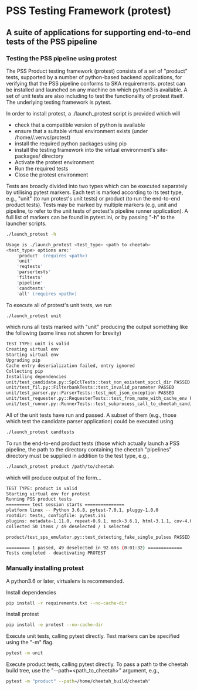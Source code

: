 # PSS Testing Framework (protest)

## A suite of applications for supporting end-to-end tests of the PSS pipeline

### Testing the PSS pipeline using protest

The PSS Product testing framework (protest) consists of a set of "product" tests, supported by a number of python-based backend applications, for verifying that the PSS pipeline conforms to SKA requirements. protest can be installed and launched on any machine on which python3 is available. A set of unit tests are also including to test the functionality of protest itself. The underlying testing framework is pytest.

In order to install protest, a ./launch\_protest script is provided which will

* check that a compatible version of python is available
* ensure that a suitable virtual environment exists (under /home/<user>/.venvs/protest)
* install the required python packages using pip
* install the testing framework into the virtual environment's site-packages/ directory
* Activate the protest environment
* Run the required tests
* Close the protest environment

Tests are broadly divided into two types which can be executed separately by utilising pytest markers. Each test is marked according to its test type, e.g., "unit" (to run protest's unit tests) or product (to run the end-to-end product tests). Tests may be marked by multiple markers (e.g, unit and pipeline, to refer to the unit tests of protest's pipeline runner application). A full list of markers can be found in pytest.ini, or by passing "-h" to the launcher scripts.

```bash
./launch_protest -h

Usage is ./launch_protest <test_type> <path to cheetah>
<test_type> options are:'
    'product' (requires <path>)
    'unit'
    'reqtests'
    'parsertests'
    'filtests'
    'pipeline'
    'candtests'
    'all' (requires <path>)
```

To execute all of protest's unit tests, we run

```bash
./launch_protest unit
```

which runs all tests marked with "unit" producing the output something like the following (some lines not shown for brevity)

```bash
TEST TYPE: unit is valid
Creating virtual env
Starting virtual env
Upgrading pip
Cache entry deserialization failed, entry ignored
Collecting pip
Installing dependencies
unit/test_candidate.py::SpCclTests::test_non_existent_spccl_dir PASSED                                                                                                                                      [  2%]
unit/test_fil.py::FilterbankTests::test_invalid_parameter PASSED                                                                                                                                            [ 44%]
unit/test_parser.py::ParserTests::test_not_json_exception PASSED                                                                                                                                            [ 53%]
unit/test_requester.py::RequesterTests::test_from_name_with_cache_env PASSED                                                                                                                                [ 61%]
unit/test_runner.py::RunnerTests::test_subprocess_call_to_cheetah_candidate_pipeline PASSED                                                                                                                 [ 95%]
```

All of the unit tests have run and passed. A subset of them (e.g., those which test the candidate parser application) could be executed using

```bash
./launch_protest candtests
```

To run the end-to-end product tests (those which actually launch a PSS pipeline, the path to the directory containing the cheetah "pipelines" directory must be supplied in addition to the test type, e.g.,

```bash
./launch_protest product /path/to/cheetah
```

which will produce output of the form...

```bash
TEST TYPE: product is valid
Starting virtual env for protest
Running PSS product tests
========= test session starts ===============
platform linux -- Python 3.6.8, pytest-7.0.1, pluggy-1.0.0
rootdir: tests, configfile: pytest.ini
plugins: metadata-1.11.0, repeat-0.9.1, mock-3.6.1, html-3.1.1, cov-4.0.0, bdd-5.0.0
collected 50 items / 49 deselected / 1 selected

product/test_sps_emulator.py::test_detecting_fake_single_pulses PASSED                                                                                                                                      [100%]

========= 1 passed, 49 deselected in 92.69s (0:01:32) =============
Tests completed - deactivating PROTEST
```

### Manually installing protest

A python3.6 or later, virtualenv is recommended.

Install dependencies

```bash
pip install -r requirements.txt --no-cache-dir
```

Install protest

```bash
pip install -e protest --no-cache-dir
```

Execute unit tests, calling pytest directly. Test markers can be specified using the "-m" flag. 

```bash
pytest -m unit
```

Execute product tests, calling pytest directly. To pass a path to the cheetah build tree, use the "--path=<path\_to\_cheetah>" argument, e.g., 

```bash
pytest -m "product" --path=/home/cheetah_build/cheetah"
```
